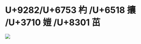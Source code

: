 # U+9282/U+6753 杓 /U+6518 攘 /U+3710 㜐 /U+8301 茁

![](https://github.com/nondejus/go-puzzle/blob/master/%E2%96%A1/leap-year-2020-6753651837108301.2-m.png)

